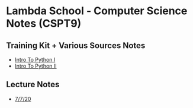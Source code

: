 # Lambda School - Computer Science Notes (CSPT9)

## Training Kit + Various Sources Notes

- [Intro To Python I](notes/Intro-To-Python.md)
- [Intro To Python II](notes/Intro-To-Python-II.md)

## Lecture Notes

- [7/7/20](notes/lectures/7-7-20.md)
